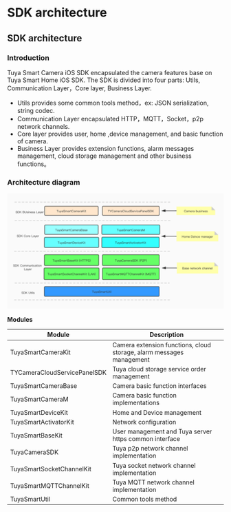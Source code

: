 # SDK architecture

## SDK architecture

### Introduction

Tuya Smart Camera iOS SDK encapsulated the camera features base on Tuya Smart Home iOS SDK. The SDK is divided into four parts: Utils, Communication Layer，Core layer, Business Layer.

* Utils provides some common tools method，ex: JSON serialization, string codec.
* Communication Layer encapsulated  HTTP，MQTT，Socket，p2p network channels.
* Core layer provides user, home ,device management, and basic function of camera.
* Business Layer provides extension functions, alarm messages management, cloud storage management and other business functions。

### Architecture diagram

![architecture](./images/architecture.jpg)

**Modules**

| Module                       | Description                                                  |
| ---------------------------- | ------------------------------------------------------------ |
| TuyaSmartCameraKit           | Camera extension functions, cloud storage, alarm messages management |
| TYCameraCloudServicePanelSDK | Tuya cloud storage service order management                  |
| TuyaSmartCameraBase          | Camera basic function interfaces                             |
| TuyaSmartCameraM             | Camera basic function implementations                        |
| TuyaSmartDeviceKit           | Home and Device management                                   |
| TuyaSmartActivatorKit        | Network configuration                                        |
| TuyaSmartBaseKit             | User management and Tuya server https common interface       |
| TuyaCameraSDK                | Tuya p2p network channel implementation                      |
| TuyaSmartSocketChannelKit    | Tuya socket network channel implementation                   |
| TuyaSmartMQTTChannelKit      | Tuya MQTT network channel implementation                     |
| TuyaSmartUtil                | Common tools method                                          |




